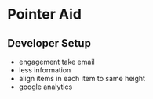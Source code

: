 # Pointer Aid

## Developer Setup

- engagement take email
- less information
- align items in each item to same height
- google analytics
